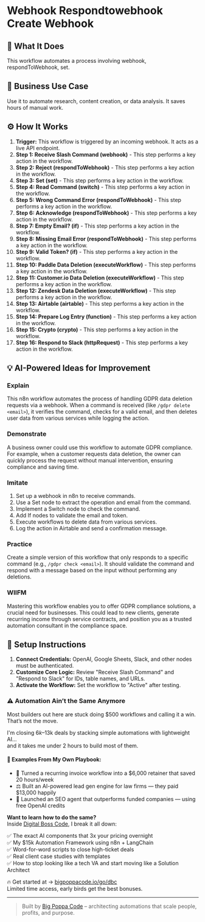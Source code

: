 # Webhook Respondtowebhook Create Webhook

## 🚀 What It Does
This workflow automates a process involving webhook, respondToWebhook, set.

## 💼 Business Use Case
Use it to automate research, content creation, or data analysis. It saves hours of manual work.

## ⚙️ How It Works
1.  **Trigger:** This workflow is triggered by an incoming webhook. It acts as a live API endpoint.
2. **Step 1: Receive Slash Command (webhook)** - This step performs a key action in the workflow.
3. **Step 2: Reject (respondToWebhook)** - This step performs a key action in the workflow.
4. **Step 3: Set (set)** - This step performs a key action in the workflow.
5. **Step 4: Read Command (switch)** - This step performs a key action in the workflow.
6. **Step 5: Wrong Command Error (respondToWebhook)** - This step performs a key action in the workflow.
7. **Step 6: Acknowledge (respondToWebhook)** - This step performs a key action in the workflow.
8. **Step 7: Empty Email? (if)** - This step performs a key action in the workflow.
9. **Step 8: Missing Email Error (respondToWebhook)** - This step performs a key action in the workflow.
10. **Step 9: Valid Token? (if)** - This step performs a key action in the workflow.
11. **Step 10: Paddle Data Deletion (executeWorkflow)** - This step performs a key action in the workflow.
12. **Step 11: Customer.io Data Deletion (executeWorkflow)** - This step performs a key action in the workflow.
13. **Step 12: Zendesk Data Deletion (executeWorkflow)** - This step performs a key action in the workflow.
14. **Step 13: Airtable (airtable)** - This step performs a key action in the workflow.
15. **Step 14: Prepare Log Entry (function)** - This step performs a key action in the workflow.
16. **Step 15: Crypto (crypto)** - This step performs a key action in the workflow.
17. **Step 16: Respond to Slack (httpRequest)** - This step performs a key action in the workflow.

## 💡 AI-Powered Ideas for Improvement
### Explain
This n8n workflow automates the process of handling GDPR data deletion requests via a webhook. When a command is received (like `/gdpr delete <email>`), it verifies the command, checks for a valid email, and then deletes user data from various services while logging the action.

### Demonstrate
A business owner could use this workflow to automate GDPR compliance. For example, when a customer requests data deletion, the owner can quickly process the request without manual intervention, ensuring compliance and saving time.

### Imitate
1. Set up a webhook in n8n to receive commands.
2. Use a Set node to extract the operation and email from the command.
3. Implement a Switch node to check the command.
4. Add If nodes to validate the email and token.
5. Execute workflows to delete data from various services.
6. Log the action in Airtable and send a confirmation message.

### Practice
Create a simple version of this workflow that only responds to a specific command (e.g., `/gdpr check <email>`). It should validate the command and respond with a message based on the input without performing any deletions.

### WIIFM
Mastering this workflow enables you to offer GDPR compliance solutions, a crucial need for businesses. This could lead to new clients, generate recurring income through service contracts, and position you as a trusted automation consultant in the compliance space.

## 🔧 Setup Instructions
1. **Connect Credentials:** OpenAI, Google Sheets, Slack, and other nodes must be authenticated.
2. **Customize Core Logic:** Review "Receive Slash Command" and "Respond to Slack" for IDs, table names, and URLs.
3. **Activate the Workflow:** Set the workflow to "Active" after testing.

### ⚠️ Automation Ain’t the Same Anymore

Most builders out here are stuck doing $500 workflows and calling it a win.  
That’s not the move.  

I'm closing $6k–$13k deals by stacking simple automations with lightweight AI...  
and it takes me under 2 hours to build most of them.

#### 🧠 Examples From My Own Playbook:
- 🔁 Turned a recurring invoice workflow into a $6,000 retainer that saved 20 hours/week  
- ⚖️ Built an AI-powered lead gen engine for law firms — they paid $13,000 happily  
- 🚀 Launched an SEO agent that outperforms funded companies — using free OpenAI credits  

**Want to learn how to do the same?**  
Inside [Digital Boss Code](https://bigpoppacode.io/go/dbc), I break it all down:

✅ The exact AI components that 3x your pricing overnight  
✅ My $15k Automation Framework using n8n + LangChain  
✅ Word-for-word scripts to close high-ticket deals  
✅ Real client case studies with templates  
✅ How to stop looking like a tech VA and start moving like a Solution Architect  

🔥 Get started at → [bigpoppacode.io/go/dbc](https://bigpoppacode.io/go/dbc)  
Limited time access, early birds get the best bonuses.

---
> Built by [Big Poppa Code](https://bigpoppacode.io) – architecting automations that scale people, profits, and purpose.
